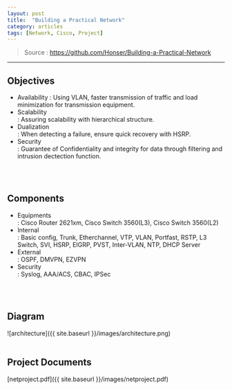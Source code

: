 ```yaml
---
layout: post
title:  "Building a Practical Network"
category: articles
tags: [Network, Cisco, Project]
--- 
```


>Source : <https://github.com/Honser/Building-a-Practical-Network>

--- 


## Objectives  

- Availability
: Using VLAN, faster transmission of traffic and load minimization for transmission equipment.
- Scalability  
: Assuring scalability with hierarchical structure.
- Dualization  
: When detecting a failure, ensure quick recovery with HSRP.
- Security  
: Guarantee of Confidentiality and integrity for data through filtering and intrusion dectection function.
<br>
<br>

## Components

- Equipments  
: Cisco Router 2621xm, Cisco Switch 3560(L3), Cisco Switch 3560(L2)  
- Internal  
: Basic config, Trunk, Etherchannel, VTP, VLAN, Portfast, RSTP, L3 Switch, SVI, HSRP, EIGRP, PVST, Inter-VLAN, NTP, DHCP Server
- External  
: OSPF, DMVPN, EZVPN
- Security  
: Syslog, AAA/ACS, CBAC, IPSec
<br>
<br>

## Diagram

![architecture]({{ site.baseurl }}/images/architecture.png)
<br>
<br>
 
## Project Documents

[netproject.pdf]({{ site.baseurl }}/images/netproject.pdf)


